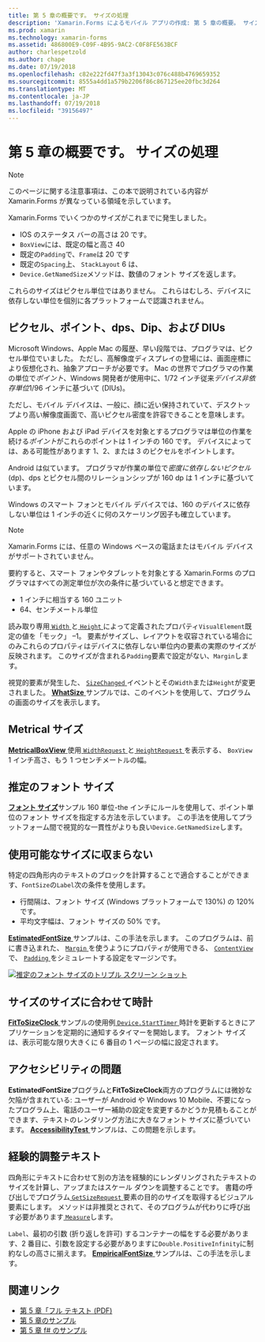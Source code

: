```yaml
---
title: 第 5 章の概要です。 サイズの処理
description: 'Xamarin.Forms によるモバイル アプリの作成: 第 5 章の概要。 サイズの処理'
ms.prod: xamarin
ms.technology: xamarin-forms
ms.assetid: 486800E9-C09F-4B95-9AC2-C0F8FE563BCF
author: charlespetzold
ms.author: chape
ms.date: 07/19/2018
ms.openlocfilehash: c82e222fd47f3a3f13043c076c488b4769659352
ms.sourcegitcommit: 8555a4dd1a579b2206f86c867125ee20fbc3d264
ms.translationtype: MT
ms.contentlocale: ja-JP
ms.lasthandoff: 07/19/2018
ms.locfileid: "39156497"
---
```

# <a name="summary-of-chapter-5-dealing-with-sizes"></a>第 5 章の概要です。 サイズの処理

> [!NOTE] 
> このページに関する注意事項は、この本で説明されている内容が Xamarin.Forms が異なっている領域を示しています。

Xamarin.Forms でいくつかのサイズがこれまでに発生しました。

- IOS のステータス バーの高さは 20 です。
- `BoxView`には、既定の幅と高さ 40
- 既定の`Padding`で、`Frame`は 20 です
- 既定の`Spacing`上、 `StackLayout` 6 は、
- `Device.GetNamedSize`メソッドは、数値のフォント サイズを返します。

これらのサイズはピクセル単位ではありません。 これらはむしろ、デバイスに依存しない単位を個別に各プラットフォームで認識されません。

## <a name="pixels-points-dps-dips-and-dius"></a>ピクセル、ポイント、dps、Dip、および DIUs

Microsoft Windows、Apple Mac の履歴、早い段階では、プログラマは、ピクセル単位でいました。 ただし、高解像度ディスプレイの登場には、画面座標により仮想化され、抽象アプローチが必要です。 Mac の世界でプログラマの作業の単位で*ポイント*、Windows 開発者が使用中に、1/72 インチ従来*デバイス非依存単位*1/96 インチに基づいて (DIUs)。

ただし、モバイル デバイスは、一般に、顔に近い保持されていて、デスクトップより高い解像度画面で、高いピクセル密度を許容できることを意味します。

Apple の iPhone および iPad デバイスを対象とするプログラマは単位の作業を続ける*ポイント*がこれらのポイントは 1 インチの 160 です。 デバイスによっては、ある可能性があります 1、2、または 3 のピクセルをポイントします。

Android は似ています。 プログラマが作業の単位で*密度に依存しないピクセル*(dp)、dps とピクセル間のリレーションシップが 160 dp は 1 インチに基づいています。

Windows のスマート フォンとモバイル デバイスでは、160 のデバイスに依存しない単位は 1 インチの近くに何のスケーリング因子も確立しています。

> [!NOTE]
> Xamarin.Forms には、任意の Windows ベースの電話またはモバイル デバイスがサポートされていません。

要約すると、スマート フォンやタブレットを対象とする Xamarin.Forms のプログラマはすべての測定単位が次の条件に基づいていると想定できます。

- 1 インチに相当する 160 ユニット
- 64、センチメートル単位

読み取り専用[ `Width` ](xref:Xamarin.Forms.VisualElement.Width)と[ `Height` ](xref:Xamarin.Forms.VisualElement.Height)によって定義されたプロパティ`VisualElement`既定の値を「モック」 &ndash;1。 要素がサイズし、レイアウトを収容されている場合にのみこれらのプロパティはデバイスに依存しない単位内の要素の実際のサイズが反映されます。 このサイズが含まれる`Padding`要素で設定がない、`Margin`します。

視覚的要素が発生した、 [ `SizeChanged` ](xref:Xamarin.Forms.VisualElement.SizeChanged)イベントとその`Width`または`Height`が変更されました。 [ **WhatSize** ](https://github.com/xamarin/xamarin-forms-book-samples/tree/master/Chapter05/WhatSize)サンプルでは、このイベントを使用して、プログラムの画面のサイズを表示します。

## <a name="metrical-sizes"></a>Metrical サイズ

[ **MetricalBoxView** ](https://github.com/xamarin/xamarin-forms-book-samples/tree/master/Chapter05/MetricalBoxView)使用[ `WidthRequest` ](xref:Xamarin.Forms.VisualElement.WidthRequest)と[ `HeightRequest` ](xref:Xamarin.Forms.VisualElement.HeightRequest)を表示する、 `BoxView` 1 インチ高さ、もう 1 つセンチメートルの幅。

## <a name="estimated-font-sizes"></a>推定のフォント サイズ

[**フォント サイズ**](https://github.com/xamarin/xamarin-forms-book-samples/tree/master/Chapter05/FontSizes)サンプル 160 単位-the インチにルールを使用して、ポイント単位のフォント サイズを指定する方法を示しています。 この手法を使用してプラットフォーム間で視覚的な一貫性がよりも良い`Device.GetNamedSize`します。

## <a name="fitting-text-to-available-size"></a>使用可能なサイズに収まらない

特定の四角形内のテキストのブロックを計算することで適合することができます、`FontSize`の`Label`次の条件を使用します。

- 行間隔は、フォント サイズ (Windows プラットフォームで 130%) の 120% です。
- 平均文字幅は、フォント サイズの 50% です。

[ **EstimatedFontSize** ](https://github.com/xamarin/xamarin-forms-book-samples/tree/master/Chapter05/EstimatedFontSize)サンプルは、この手法を示します。 このプログラムは、前に書き込まれた、 [ `Margin` ](xref:Xamarin.Forms.View.Margin)を使うようにプロパティが使用できる、 [ `ContentView` ](xref:Xamarin.Forms.ContentView)で、 [ `Padding` ](xref:Xamarin.Forms.Layout.Padding)をシミュレートする設定をマージンです。

[![推定のフォント サイズのトリプル スクリーン ショット](images/ch05fg07-small.png "テキストが使用可能なサイズに合わせる")](images/ch05fg07-large.png#lightbox "テキストが使用可能なサイズに合わせる")

## <a name="a-fit-to-size-clock"></a>サイズのサイズに合わせて時計

[ **FitToSizeClock** ](https://github.com/xamarin/xamarin-forms-book-samples/tree/master/Chapter05/FitToSizeClock)サンプルの使用例[ `Device.StartTimer` ](xref:Xamarin.Forms.Device.StartTimer(System.TimeSpan,System.Func{System.Boolean}))時計を更新するときにアプリケーションを定期的に通知するタイマーを開始します。 フォント サイズは、表示可能な限り大きくに 6 番目の 1 ページの幅に設定されます。

## <a name="accessibility-issues"></a>アクセシビリティの問題

**EstimatedFontSize**プログラムと**FitToSizeClock**両方のプログラムには微妙な欠陥が含まれている: ユーザーが Android や Windows 10 Mobile、不要になったプログラム上、電話のユーザー補助の設定を変更するかどうか見積もることができます、テキストのレンダリング方法に大きなフォント サイズに基づいています。 [ **AccessibilityTest** ](https://github.com/xamarin/xamarin-forms-book-samples/tree/master/Chapter05/AccessibilityTest)サンプルは、この問題を示します。

## <a name="empirically-fitting-text"></a>経験的調整テキスト

四角形にテキストに合わせて別の方法を経験的にレンダリングされたテキストのサイズを計算し、アップまたはスケール ダウンを調整することです。 書籍の呼び出しでプログラム[ `GetSizeRequest` ](xref:Xamarin.Forms.VisualElement.GetSizeRequest(System.Double,System.Double))要素の目的のサイズを取得するビジュアル要素にします。 メソッドは非推奨とされて、そのプログラムが代わりに呼び出す必要があります[ `Measure`](xref:Xamarin.Forms.VisualElement.Measure(System.Double,System.Double,Xamarin.Forms.MeasureFlags))します。

`Label`、最初の引数 (折り返しを許可) するコンテナーの幅をする必要があります、2 番目に、引数を設定する必要がありますに`Double.PositiveInfinity`に制約なしの高さに揃えます。 [ **EmpiricalFontSize** ](https://github.com/xamarin/xamarin-forms-book-samples/tree/master/Chapter05/EmpiricalFontSize)サンプルは、この手法を示します。



## <a name="related-links"></a>関連リンク

- [第 5 章「フル テキスト (PDF)](https://download.xamarin.com/developer/xamarin-forms-book/XamarinFormsBook-Ch05-Apr2016.pdf)
- [第 5 章のサンプル](https://github.com/xamarin/xamarin-forms-book-samples/tree/master/Chapter05)
- [第 5 章 f# のサンプル](https://github.com/xamarin/xamarin-forms-book-samples/tree/master/Chapter05/FS)
